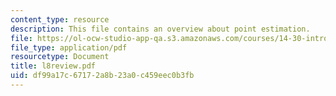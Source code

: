 ```yaml
---
content_type: resource
description: This file contains an overview about point estimation.
file: https://ol-ocw-studio-app-qa.s3.amazonaws.com/courses/14-30-introduction-to-statistical-method-in-economics-spring-2006/df99a17c67172a8b23a0c459eec0b3fb_l8review.pdf
file_type: application/pdf
resourcetype: Document
title: l8review.pdf
uid: df99a17c-6717-2a8b-23a0-c459eec0b3fb
---
```

